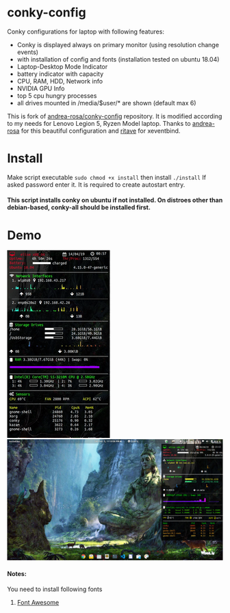 # conky-config
Conky configurations for laptop with following features:
- Conky is displayed always on primary monitor (using resolution change events)
- with installation of config and fonts (installation tested  on ubuntu 18.04)
- Laptop-Desktop Mode Indicator
- battery indicator with capacity
- CPU, RAM, HDD, Network info
- NVIDIA GPU Info
- top 5 cpu hungry processes
- all drives mounted in /media/$user/* are shown (default max 6)   

This is fork of [andrea-rosa/conky-config](https://github.com/andrea-rosa/conky-config) repository.
It is modified according to my needs for Lenovo Legion 5, Ryzen Model laptop.
Thanks to [andrea-rosa](https://github.com/andrea-rosa) for this beautiful configuration and [ritave](https://github.com/ritave/xeventbind) for xeventbind.

# Install
Make script executable
`sudo chmod +x install`
then install
`./install`
If asked password enter it. It is required to create autostart entry.
#### This script installs conky on ubuntu if not installed. On distroes other than debian-based, conky-all should be installed first.

# Demo
![gif](https://github.com/ajitjadhav28/conky-config/blob/master/demo.gif)
![Screenshot](https://github.com/ajitjadhav28/conky-config/blob/master/screenshot_full.jpg)
  
#### **Notes**:
You need to install following fonts
1. [Font Awesome](https://github.com/FortAwesome/Font-Awesome)
